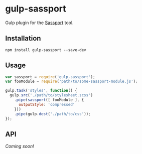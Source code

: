 # gulp-sassport

Gulp plugin for the [Sassport](https://github.com/davidkpiano/sassport) tool.

## Installation
`npm install gulp-sassport --save-dev`

## Usage

```js
var sassport = require('gulp-sassport');
var fooModule = require('path/to/some-sassport-module.js');

gulp.task('styles', function() {
  gulp.src('./path/to/stylesheet.scss')
    .pipe(sassport([ fooModule ], {
      outputStyle: 'compressed'
    }))
    .pipe(gulp.dest('./path/to/css'));
});
```

## API
_Coming soon!_

